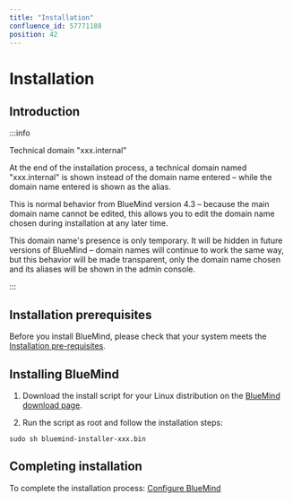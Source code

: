 ```yaml
---
title: "Installation"
confluence_id: 57771188
position: 42
---
```

# Installation


## Introduction


:::info

Technical domain "xxx.internal"

At the end of the installation process, a technical domain named "xxx.internal" is shown instead of the domain name entered – while the domain name entered is shown as the alias.

This is normal behavior from BlueMind version 4.3 – because the main domain name cannot be edited, this allows you to edit the domain name chosen during installation at any later time.

This domain name's presence is only temporary. It will be hidden in future versions of BlueMind – domain names will continue to work the same way, but this behavior will be made transparent, only the domain name chosen and its aliases will be shown in the admin console.

:::


## Installation prerequisites

Before you install BlueMind, please check that your system meets the [Installation pre-requisites](/Guide_d_installation/Prérequis_à_l_installation/).

## Installing BlueMind

1. Download the install script for your Linux distribution on the [BlueMind download page](https://download.bluemind.net/bm-download/).

2. Run the script as root and follow the installation steps:


```
sudo sh bluemind-installer-xxx.bin
```


## Completing installation

To complete the installation process: [Configure BlueMind](/Guide_d_installation/Configuration_post_installation/)


